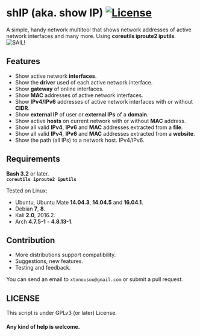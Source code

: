 # shIP (aka. show IP) [![License](https://img.shields.io/badge/License-GPL%20v3%2B-blue.svg?style=flat-square)](https://raw.githubusercontent.com/xtonousou/shIP/master/LICENSE)
A simple, handy network multitool that shows network addresses of active network interfaces and many more. Using **coreutils iproute2 iputils**.<br/>
<img src="https://raw.githubusercontent.com/xtonousou/shIP/master/imgs/head.png" title="SAIL!"/>

## Features

* Show active network **interfaces**.<br/>
* Show the **driver** used of each active network interface.<br/>
* Show **gateway** of online interfaces.<br/>
* Show **MAC** addresses of active network interfaces.<br/>
* Show **IPv4/IPv6** addresses of active network interfaces with or without **CIDR**.<br/>
* Show **external IP** of user or **external IPs** of a **domain**.<br/>
* Show active **hosts** on current network with or without **MAC** address.<br/>
* Show all valid **IPv4**, **IPv6** and **MAC** addresses extracted from a **file**.<br/>
* Show all valid **IPv4**, **IPv6** and **MAC** addresses extracted from a **website**.<br/>
* Show the path (all IPs) to a network host. IPv4/IPv6.<br/>

## Requirements

**Bash 3.2** or later.<br/>
**```coreutils iproute2 iputils```**<br/>

Tested on Linux:<br/>

* Ubuntu, Ubuntu Mate **14.04.3**, **14.04.5** and **16.04.1**.<br/>
* Debian **7**, **8**.<br/>
* Kali **2.0**, 2016.2.<br/>
* Arch **4.7.5-1** - **4.8.13-1**.<br/>

## Contribution

* More distributions support compatibility.<br/>
* Suggestions, new features.<br/>
* Testing and feedback.<br/>

You can send an email to `xtonousou@gmail.com` or submit a pull request.<br/>

## LICENSE
This script is under GPLv3 (or later) License.<br/>

#### Any kind of help is welcome.<br/>
